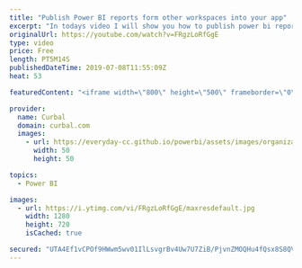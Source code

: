 ```yaml
---
title: "Publish Power BI reports form other workspaces into your app"
excerpt: "In todays video I will show you how to publish power bi reports from different workspaces into an app, and I also ask for your help to test the permissions for me.#curbal #powerbhi  Check my previous video here: https://www.youtube.com/watch?v=3Bo0HHUcuas  Want to publish multiple apps from the same"
originalUrl: https://youtube.com/watch?v=FRgzLoRfGgE
type: video
price: Free
length: PT5M14S
publishedDateTime: 2019-07-08T11:55:09Z
heat: 53

featuredContent: "<iframe width=\"800\" height=\"500\" frameborder=\"0\" src=\"https://www.youtube.com/embed/FRgzLoRfGgE\" allow=\"accelerometer; autoplay; encrypted-media; gyroscope; picture-in-picture\" allowfullscreen></iframe>"

provider:
  name: Curbal
  domain: curbal.com
  images:
    - url: https://everyday-cc.github.io/powerbi/assets/images/organizations/curbal.com-50x50.jpg
      width: 50
      height: 50

topics:
  - Power BI

images:
  - url: https://i.ytimg.com/vi/FRgzLoRfGgE/maxresdefault.jpg
    width: 1280
    height: 720
    isCached: true

secured: "UTA4Ef1vCPOf9HWwm5wv01IlLsvgrBv4Uw7U7ZiB/PjvnZMOQHu4fQsx8S8QVlcSGC64aQ53DXtV7JYW8bSwQEuh56Gq5fGVX+e7Vhixi2mVrBxHkPFQnV6xznEMKOC3zOB/uG/8VRIEnjUNPcaa240iT6QozFSLqvoOAJYqeDnF49a/RVahR+bAy4WrmOdOQHDP0Bt/wU5/Mp/YRNkdFpTIHDPuA5h5Go29SDdMgxXNxEVb5gw0gCQRAJYLhcwNwSgBGO1Fo1qgGHNAZ1dleykQB+bzxVFlSqa6tbtnFhGl8W/NZZ7jh3wcRkrF/Uj58jC911mtZWtrij08E5qSTtKoGYjbH/liwWO5gvI+rE5sYMRF0uIsRfNVDkI3Ih9m0TTGHzLFvzm7myJUrzDZ6G8ymcOobShlVnVofdrbfrk=;uH2KX6RgjmPzYbxnjB17kQ=="
---
```


